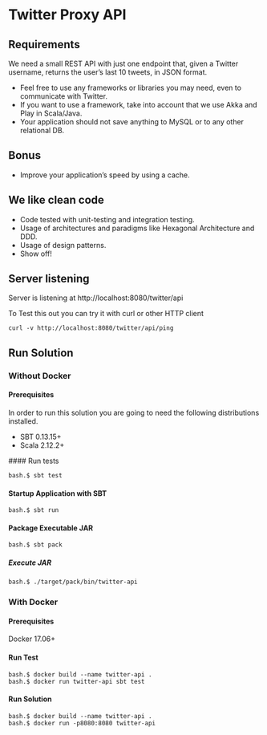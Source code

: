 # Twitter Proxy API

## Requirements

We need a small REST API with just one endpoint that, given a Twitter username, returns the user’s last 10 tweets, in JSON format.

- Feel free to use any frameworks or libraries you may need, even to communicate with Twitter.
- If you want to use a framework, take into account that we use Akka and Play in Scala/Java.
- Your application should not save anything to MySQL or to any other relational DB.

## Bonus

- Improve your application’s speed by using a cache.

## We like clean code

- Code tested with unit-testing and integration testing.
- Usage of architectures and paradigms like Hexagonal Architecture and DDD.
- Usage of design patterns.
- Show off!

## Server listening

Server is listening at http://localhost:8080/twitter/api

To Test this out you can try it with curl or other HTTP client

```shell
curl -v http://localhost:8080/twitter/api/ping
```

## Run Solution

### Without Docker

#### Prerequisites

In order to run this solution you are going to need the following distributions installed.

- SBT 0.13.15+
- Scala 2.12.2+

#### Run tests

```shell
bash.$ sbt test
```

#### Startup Application with SBT

```shell
bash.$ sbt run
```

#### Package Executable JAR

```shell
bash.$ sbt pack
```

##### Execute JAR

```shell
bash.$ ./target/pack/bin/twitter-api
```

### With Docker

#### Prerequisites

Docker 17.06+

#### Run Test

```shell
bash.$ docker build --name twitter-api .
bash.$ docker run twitter-api sbt test
```

#### Run Solution

```shell
bash.$ docker build --name twitter-api .
bash.$ docker run -p8080:8080 twitter-api
```
